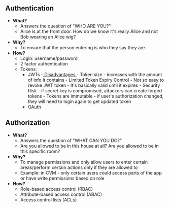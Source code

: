 ## Authentication 
- **What?** 
	- Answers the question of "WHO ARE YOU?"
	- Alice is at the front door. How do we know it's really Alice and not Bob wearing an Alice wig? 
- **Why?** 
	- To ensure that the person entering is who they say they are 
- **How?** 
	- Login: username/password 
	- 2 factor authentication 
	- Tokens: 
		- JWTs
			-[ Disadvantages ](https://medium.com/@codealfi/understanding-jwt-authentication-benefits-and-limitations-3c388dba172e#:~:text=Disadvantages%20of%20JWT%20Authentication%3A&text=Limited%20Token%20Expiry%20Control%3A%20Once,attackers%20can%20create%20forged%20tokens.)
				- Token size - increases with the amount of info it contains 
				- Limited Token Expiry Control 
					- Not so easy to revoke JWT token 
					- It's basically valid until it expires 
				- Security Risk 
					- if secret key is compromised, attackers can create forged tokens 
				- Tokens are immutable 
					- if user's authorization changed, they will need to login again to get updated token 
		- OAuth 

## Authorization 
- **What?** 
	- Answers the question of "WHAT CAN YOU DO?"
	- Are you allowed to be in this house at all? Are you allowed to be in this specific room?
- **Why?** 
	- To manage permissions and only allow users to enter certain areas/perform certain actions only if they are allowed to 
	- Example: in CVM - only certain users could access parts of the app or have write permissions based on role 
- **How?** 
	- Role-based access control (RBAC)
	- Attribute-based access control (ABAC)
	- Access control lists (ACLs)
